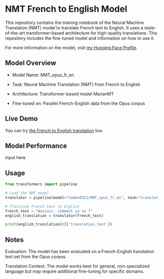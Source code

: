 # NMT French to English Model

This repository contains the training notebook of the Neural Machine Translation (NMT) model  to translate French text to English. It uses a state-of-the-art transformer-based architecture for high-quality translations. This repository includes the fine-tuned model and information on how to use it.

For more information on the model, visit [my Hugging Face Profile](https://huggingface.co/nambn0321/NMT_opus_fr_en).

## Model Overview

- Model Name: NMT_opus_fr_en

- Task: Neural Machine Translation (NMT) from French to English

- Architecture: Transformer-based model MarianMT

- Fine-tuned on: Parallel French-English data from the Opus corpus

## Live Demo

You can try [the French to English translation](https://huggingface.co/spaces/nambn0321/opus_NMT_fr_en) live.

## Model Performance
input here

## Usage
```python
from transformers import pipeline

# Load the NMT model
translator = pipeline(model="nambn0321/NMT_opus_fr_en", task="translation_fr_to_en")

# Translate French text to English
french_text = "Bonjour, comment ça va ?"
english_translation = translator(french_text)

print(english_translation[0]['translation_text'])
```

## Notes

Evaluation: The model has been evaluated on a French-English translation test set from the Opus corpus.

Translation Context: The model works best for general, non-specialized language but may require additional fine-tuning for specific domains.
